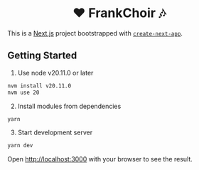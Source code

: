 <h1><center>❤️ FrankChoir 🎶</center></h1>

This is a [Next.js](https://nextjs.org/) project bootstrapped with [`create-next-app`](https://github.com/vercel/next.js/tree/canary/packages/create-next-app).

## Getting Started

1. Use node v20.11.0 or later

```bash
nvm install v20.11.0
nvm use 20
```

2. Install modules from dependencies

```bash
yarn
```

3. Start development server

```bash
yarn dev
```

Open [http://localhost:3000](http://localhost:3000) with your browser to see the result.
